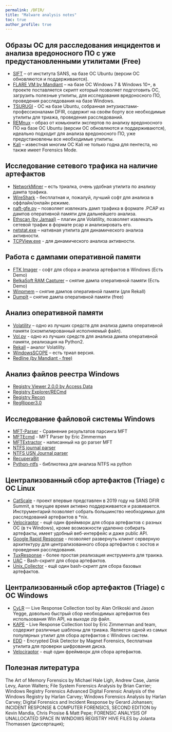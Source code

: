 ```yaml
---
permalink: /DFIR/
title: "Malware analysis notes"
toc: true
author_profile: true
---
```


## Образы ОС для расследования инцидентов и анализа вредоносного ПО с уже предустановленными утилитами (Free)
- [SIFT](https://www.sans.org/tools/sift-workstation/) – от института SANS, на базе ОС Ubuntu (версии ОС обновляются и поддерживаются).
- [FLARE VM by Mandiant](https://github.com/mandiant/flare-vm) – на базе ОС Windows 7 & Windows 10+, в проекте поставляется скрипт который позволяет подготовить ОС, загрузить полезные утилиты, для исследования вредоносного ПО, проведения расследования на базе Windows.
- [TSURUGI](https://tsurugi-linux.org/tsurugi_linux.php) - ОС на базе Ubuntu, собранная энтузиастами-профессионалами DFIR, содержит на своём борту все необходимые утилиты для триажа, проведения расследований.
- [REMnux](https://remnux.org/) – образ от комьюнити экспертов по анализу вредоносного ПО на базе ОС Ubuntu (версии ОС обновляются и поддерживаются), идеально подходит для анализа вредоносного ПО, уже предустановлены все необходимые утилиты.
- [Kali](https://www.kali.org/) – известная многим ОС Kali не только годна для пентеста, но также имеет Forensics Mode.

## Исследование сетевого трафика на наличие артефактов

- [NetworkMiner](https://www.netresec.com/?page=Networkminer) – есть триалка, очень удобная утилита по анализу дампа трафика.
- [WireShark](https://www.wireshark.org/) - бесплатная и, пожалуй, лучший софт для анализа в оффлайн/онлайн режиме.
- [naft-gfe.py](http://blog.didierstevens.com/2012/03/12/naft-release/) – позволяет извлекать дамп трафика в формате .PCAP из дампов оперативной памяти для дальнейшего анализа.
- [Ethscan (by Jamaal)](https://github.com/byt3bl33d3r/jamaal-re-tools/blob/master/volplugins/ethscan.py) – плагин для Volatility, позволяет извлекать сетевой трафик в формате pcap и анализировать его.
- [netstat.exe](https://github.com/byt3bl33d3r/jamaal-re-tools/blob/master/volplugins/ethscan.py) – нативная утилита для динамического анализа активности.
- [TCPView.exe](https://learn.microsoft.com/en-us/sysinternals/downloads/tcpview) - для динамического анализа активности.

## Работа с дампами оперативной памяти

- [FTK Imager](https://www.exterro.com/forensic-toolkit) - софт для сбора и анализа артефактов в Windows (Есть Demo)
- [BelkaSoft RAM Capturer](https://belkasoft.com/ru/get) – снятие дампа оперативной памяти (Есть Demo)
- [Winpmem](https://winpmem.velocidex.com/) – снятие дампов оперативной памяти (для Rekall)
- [DumpIt](https://github.com/thimbleweed/All-In-USB/tree/master/utilities/DumpIt) – снятие дампа оперативной памяти (free)

## Анализ оперативной памяти

- [Volatility](https://www.volatilityfoundation.org/) – одно из лучших средств для анализа дампа оперативной памяти (скомпилированный исполняемый файл).
- [Vol.py](https://github.com/volatilityfoundation/volatility) - одно из лучших средств для анализа дампа оперативной памяти, реализация на Python2.
- [Rekall](http://www.rekall-forensic.com/) – аналог Volatility.
- [WindowsSCOPE](http://www.rekall-forensic.com/) – есть триал версия.
- [Redline (by Mandiant - free)](https://www.fireeye.com/services/freeware/redline.html)

## Анализ файлов реестра Windows

- [Registry Viewer 2.0.0 by Access Data](https://accessdata.com/product-download/registry-viewer-2-0-0)
- [Registry Explorer/RECmd](https://ericzimmerman.github.io/) 
- [Registry Recon](https://arsenalrecon.com/products/)
- [RegRipper3.0](https://github.com/keydet89/RegRipper3.0)

## Исследование файловой системы Windows
- [MFT-Parser](http://az4n6.blogspot.com/2015/09/whos-your-master-mft-parsers-reviewed.html) - Сравнение результатов парсинга MFT
- [MFTEcmd](https://binaryforay.blogspot.com/2018/06/introducing-mftecmd.html) - MFT Parser by Eric Zimmerman
- [MFTExtractor](https://github.com/aarsakian/MFTExtractor) - написанный на go parser MFT
- [NTFS journal parser](http://strozfriedberg.github.io/ntfs-linker/)
- [NTFS USN Journal parser](https://github.com/PoorBillionaire/USN-Journal-Parser)
- [RecuperaBit](https://github.com/Lazza/RecuperaBit)
- [Python-ntfs](https://github.com/williballenthin/python-ntfs) - библиотека для анализа NTFS на python

## Централизованный сбор артефактов (Triage) c ОС Linux

- [CatScale](https://labs.withsecure.com/tools/cat-scale-linux-incident-response-collection) - проект впервые представлен в 2019 году на SANS DFIR Summit, в текущее время активно поддерживается и развивается. Инструментарий позволяет собрать большинство необходимых для расследований артефактов в *nix.
- [Velociraptor](https://docs.velociraptor.app/) - ещё один фреймворк для сбора артефактов с разных ОС (в тч Windows), кроме возможности удаленно собирать артефакты, имеет удобный веб-интерфейс и даже public API.
- [Google Rapid Response](https://grr-doc.readthedocs.io/en/latest/) - позволяет развернуть клиент серверную архитектуру для централизованного сбора артефактов с хостов и проведения расследования.
- [TuxResponse](https://github.com/la3ar0v/) - более простая реализация инструмента для траижа.
- [UAC](https://github.com/tclahr/uac) - Bash-скрипт для сбора артефактов.
- [Unix_Collector](https://github.com/op7ic/unix_collector) - ещё один bash-скрипт для сбора базовых артефактов.

## Централизованный сбор артефактов (Triage) c ОС Windows

- [CyLR](https://github.com/orlikoski/CyLR) — Live Response Collection tool by Alan Orlikoski and Jason Yegge, довольно быстрый сбор необходимых артефактов без использования Win API, на выходе zip файл.
- [KAPE](https://www.kroll.com/en/services/cyber-risk/incident-response-litigation-support/kroll-artifact-parser-extractor-kape) - Live Response Collection tool by Eric Zimmerman and team, содержит различные шаблоны для триажа. Является одной из самых популярных утилит для сбора артефактов с Windows систем.
- [EDD](https://www.magnetforensics.com/resources/encrypted-disk-detector/) - Encrypted Disk Detector by Magnet Forensics, бесплатная утилита для проверки шифрования диска.
- [Velociraptor](https://docs.velociraptor.app/) - ещё один фреймворк для сбора артефактов.

## Полезная литература
The Art of Memory Forensics by Michael Hale Ligh, Andrew Case, Jamie Levy, Aaron Walters;
File System Forensics Analysis by Brian Carrier;
Windows Registry Forensics Advanced Digital Forensic Analysis of the Windows Registry by Harlan Carvey;
Windows Forensics Analysis by Harlan Carvey;
Digital Forensics and Incident Response by Gerard Johansen;
INCIDENT RESPONSE & COMPUTER FORENSICS, SECOND EDITION by Kevin Mandia, Chris Prosise & Matt Pepe;
FORENSIC ANALYSIS OF UNALLOCATED SPACE IN WINDOWS REGISTRY HIVE FILES by Jolanta Thomassen (диссертация);
